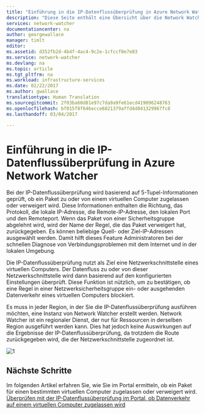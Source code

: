 ```yaml
---
title: "Einführung in die IP-Datenflussüberprüfung in Azure Network Watcher | Microsoft Docs"
description: "Diese Seite enthält eine Übersicht über die Network Watcher-Funktion zur IP-Datenflussüberprüfung."
services: network-watcher
documentationcenter: na
author: georgewallace
manager: timlt
editor: 
ms.assetid: d352fb2d-4b4f-4ac4-9c2e-1cfccf0e7e03
ms.service: network-watcher
ms.devlang: na
ms.topic: article
ms.tgt_pltfrm: na
ms.workload: infrastructure-services
ms.date: 02/22/2017
ms.author: gwallace
translationtype: Human Translation
ms.sourcegitcommit: 2f03ba60d81e97c7da9a9fe61ecd419096248763
ms.openlocfilehash: bf015f8f646ecce6821379affd4d041329967fc8
ms.lasthandoff: 03/04/2017

---
```


# <a name="introduction-to-ip-flow-verify-in-azure-network-watcher"></a>Einführung in die IP-Datenflussüberprüfung in Azure Network Watcher

Bei der IP-Datenflussüberprüfung wird basierend auf 5-Tupel-Informationen geprüft, ob ein Paket zu oder von einem virtuellen Computer zugelassen oder verweigert wird. Diese Informationen enthalten die Richtung, das Protokoll, die lokale IP-Adresse, die Remote-IP-Adresse, den lokalen Port und den Remoteport. Wenn das Paket von einer Sicherheitsgruppe abgelehnt wird, wird der Name der Regel, die das Paket verweigert hat, zurückgegeben. Es können beliebige Quell- oder Ziel-IP-Adressen ausgewählt werden. Damit hilft dieses Feature Administratoren bei der schnellen Diagnose von Verbindungsproblemen mit dem Internet und in der lokalen Umgebung.

Die IP-Datenflussüberprüfung nutzt als Ziel eine Netzwerkschnittstelle eines virtuellen Computers. Der Datenfluss zu oder von dieser Netzwerkschnittstelle wird dann basierend auf den konfigurierten Einstellungen überprüft. Diese Funktion ist nützlich, um zu bestätigen, ob eine Regel in einer Netzwerksicherheitsgruppe ein- oder ausgehenden Datenverkehr eines virtuellen Computers blockiert.

Es muss in jeder Region, in der Sie die IP-Datenflussüberprüfung ausführen möchten, eine Instanz von Network Watcher erstellt werden. Network Watcher ist ein regionaler Dienst, der nur für Ressourcen in derselben Region ausgeführt werden kann. Dies hat jedoch keine Auswirkungen auf die Ergebnisse der IP-Datenflussüberprüfung, da trotzdem die Route zurückgegeben wird, die der Netzwerkschnittstelle zugeordnet ist.

![1][1]

## <a name="next-steps"></a>Nächste Schritte

Im folgenden Artikel erfahren Sie, wie Sie im Portal ermitteln, ob ein Paket für einen bestimmten virtuellen Computer zugelassen oder verweigert wird. [Überprüfen mit der IP-Datenflussüberprüfung im Portal, ob Datenverkehr auf einem virtuellen Computer zugelassen wird](network-watcher-check-ip-flow-verify-portal.md)

[1]: ./media/network-watcher-ip-flow-verify-overview/figure1.png













